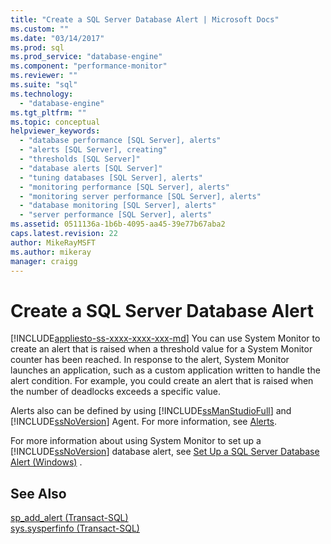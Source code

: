 ```yaml
---
title: "Create a SQL Server Database Alert | Microsoft Docs"
ms.custom: ""
ms.date: "03/14/2017"
ms.prod: sql
ms.prod_service: "database-engine"
ms.component: "performance-monitor"
ms.reviewer: ""
ms.suite: "sql"
ms.technology: 
  - "database-engine"
ms.tgt_pltfrm: ""
ms.topic: conceptual
helpviewer_keywords: 
  - "database performance [SQL Server], alerts"
  - "alerts [SQL Server], creating"
  - "thresholds [SQL Server]"
  - "database alerts [SQL Server]"
  - "tuning databases [SQL Server], alerts"
  - "monitoring performance [SQL Server], alerts"
  - "monitoring server performance [SQL Server], alerts"
  - "database monitoring [SQL Server], alerts"
  - "server performance [SQL Server], alerts"
ms.assetid: 0511136a-1b6b-4095-aa45-39e77b67aba2
caps.latest.revision: 22
author: MikeRayMSFT
ms.author: mikeray
manager: craigg
---
```

# Create a SQL Server Database Alert
[!INCLUDE[appliesto-ss-xxxx-xxxx-xxx-md](../../includes/appliesto-ss-xxxx-xxxx-xxx-md.md)]
  You can use System Monitor to create an alert that is raised when a threshold value for a System Monitor counter has been reached. In response to the alert, System Monitor launches an application, such as a custom application written to handle the alert condition. For example, you could create an alert that is raised when the number of deadlocks exceeds a specific value.  
  
 Alerts also can be defined by using [!INCLUDE[ssManStudioFull](../../includes/ssmanstudiofull-md.md)] and [!INCLUDE[ssNoVersion](../../includes/ssnoversion-md.md)] Agent. For more information, see [Alerts](http://msdn.microsoft.com/library/3f57d0f0-4781-46ec-82cd-b751dc5affef).  
  
 For more information about using System Monitor to set up a [!INCLUDE[ssNoVersion](../../includes/ssnoversion-md.md)] database alert, see [Set Up a SQL Server Database Alert &#40;Windows&#41;](../../relational-databases/performance/set-up-a-sql-server-database-alert-windows.md) .  
  
## See Also  
 [sp_add_alert &#40;Transact-SQL&#41;](../../relational-databases/system-stored-procedures/sp-add-alert-transact-sql.md)   
 [sys.sysperfinfo &#40;Transact-SQL&#41;](../../relational-databases/system-compatibility-views/sys-sysperfinfo-transact-sql.md)  
  
  

